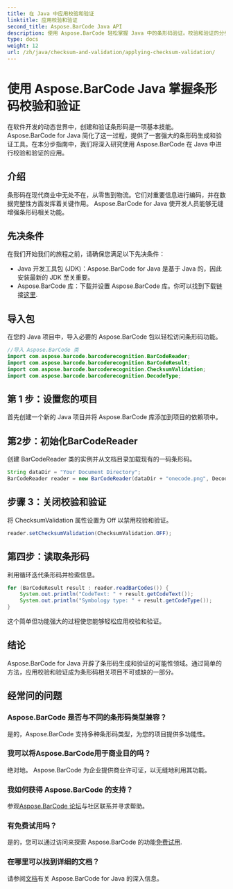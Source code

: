 ```yaml
---
title: 在 Java 中应用校验和验证
linktitle: 应用校验和验证
second_title: Aspose.BarCode Java API
description: 使用 Aspose.BarCode 轻松掌握 Java 中的条形码验证。校验和验证的分步指南。提高软件的数据完整性！
type: docs
weight: 12
url: /zh/java/checksum-and-validation/applying-checksum-validation/
---
```

# 使用 Aspose.BarCode Java 掌握条形码校验和验证

在软件开发的动态世界中，创建和验证条形码是一项基本技能。 Aspose.BarCode for Java 简化了这一过程，提供了一套强大的条形码生成和验证工具。在本分步指南中，我们将深入研究使用 Aspose.BarCode 在 Java 中进行校验和验证的应用。

## 介绍

条形码在现代商业中无处不在，从零售到物流。它们对重要信息进行编码，并在数据完整性方面发挥着关键作用。 Aspose.BarCode for Java 使开发人员能够无缝增强条形码相关功能。

## 先决条件

在我们开始我们的旅程之前，请确保您满足以下先决条件：

- Java 开发工具包 (JDK)：Aspose.BarCode for Java 是基于 Java 的，因此安装最新的 JDK 至关重要。
-  Aspose.BarCode 库：下载并设置 Aspose.BarCode 库。你可以找到下载链接[这里](https://releases.aspose.com/barcode/java/).

## 导入包

在您的 Java 项目中，导入必要的 Aspose.BarCode 包以轻松访问条形码功能。

```java
//导入 Aspose.BarCode 类
import com.aspose.barcode.barcoderecognition.BarCodeReader;
import com.aspose.barcode.barcoderecognition.BarCodeResult;
import com.aspose.barcode.barcoderecognition.ChecksumValidation;
import com.aspose.barcode.barcoderecognition.DecodeType;
```

## 第 1 步：设置您的项目

首先创建一个新的 Java 项目并将 Aspose.BarCode 库添加到项目的依赖项中。

## 第2步：初始化BarCodeReader

创建 BarCodeReader 类的实例并从文档目录加载现有的一码条形码。

```java
String dataDir = "Your Document Directory";
BarCodeReader reader = new BarCodeReader(dataDir + "onecode.png", DecodeType.ONE_CODE);
```

## 步骤 3：关闭校验和验证

将 ChecksumValidation 属性设置为 Off 以禁用校验和验证。

```java
reader.setChecksumValidation(ChecksumValidation.OFF);
```

## 第四步：读取条形码

利用循环迭代条形码并检索信息。

```java
for (BarCodeResult result : reader.readBarCodes()) {
    System.out.println("CodeText: " + result.getCodeText());
    System.out.println("Symbology type: " + result.getCodeType());
}
```

这个简单但功能强大的过程使您能够轻松应用校验和验证。

## 结论

Aspose.BarCode for Java 开辟了条形码生成和验证的可能性领域。通过简单的方法，应用校验和验证成为条形码相关项目不可或缺的一部分。

## 经常问的问题

### Aspose.BarCode 是否与不同的条形码类型兼容？
是的，Aspose.BarCode 支持多种条形码类型，为您的项目提供多功能性。

### 我可以将Aspose.BarCode用于商业目的吗？
绝对地。 Aspose.BarCode 为企业提供商业许可证，以无缝地利用其功能。

### 我如何获得 Aspose.BarCode 的支持？
参观[Aspose.BarCode 论坛](https://forum.aspose.com/c/barcode/13)与社区联系并寻求帮助。

### 有免费试用吗？
是的，您可以通过访问来探索 Aspose.BarCode 的功能[免费试用](https://releases.aspose.com/).

### 在哪里可以找到详细的文档？
请参阅[文档](https://reference.aspose.com/barcode/java/)有关 Aspose.BarCode for Java 的深入信息。

